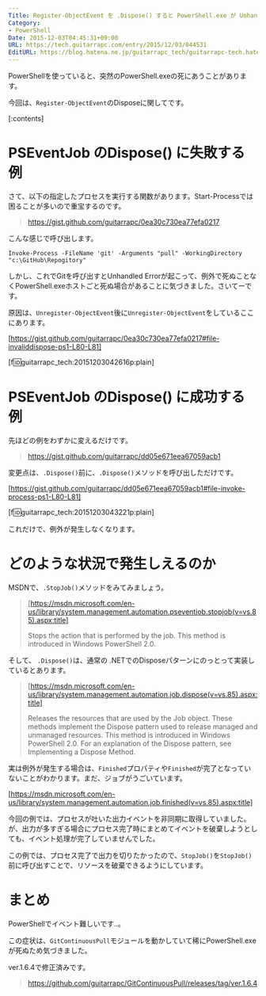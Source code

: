 ```yaml
---
Title: Register-ObjectEvent を .Dispose() すると PowerShell.exe が Unhandled Error で終了するのを回避する
Category:
- PowerShell
Date: 2015-12-03T04:45:31+09:00
URL: https://tech.guitarrapc.com/entry/2015/12/03/044531
EditURL: https://blog.hatena.ne.jp/guitarrapc_tech/guitarrapc-tech.hatenablog.com/atom/entry/6653586347147251978
---
```


PowerShellを使っていると、突然のPowerShell.exeの死にあうことがあります。

今回は、`Register-ObjectEvent`のDisposeに関してです。

[:contents]

# PSEventJob のDispose() に失敗する例

さて、以下の指定したプロセスを実行する関数があります。Start-Processでは困ることが多いので重宝するのです。

> https://gist.github.com/guitarrapc/0ea30c730ea77efa0217

こんな感じで呼び出します。

```
Invoke-Process -FileName 'git' -Arguments "pull" -WorkingDirectory "c:\GitHub\Repogitory"
```

しかし、これでGitを呼び出すとUnhandled Errorが起こって、例外で死ぬことなくPowerShell.exeホストごと死ぬ場合があることに気づきました。さいてーです。

原因は、`Unregister-ObjectEvent`後に`Unregister-ObjectEvent`をしているここにあります。

[https://gist.github.com/guitarrapc/0ea30c730ea77efa0217#file-invaliddispose-ps1-L80-L81]

[f:id:guitarrapc_tech:20151203042616p:plain]

# PSEventJob のDispose() に成功する例

先ほどの例をわずかに変えるだけです。

> https://gist.github.com/guitarrapc/dd05e671eea67059acb1

変更点は、`.Dispose()`前に、`.Dispose()`メソッドを呼び出しただけです。

[https://gist.github.com/guitarrapc/dd05e671eea67059acb1#file-invoke-process-ps1-L80-L81]

[f:id:guitarrapc_tech:20151203043221p:plain]

これだけで、例外が発生しなくなります。

# どのような状況で発生しえるのか

MSDNで、`.StopJob()`メソッドをみてみましょう。

> [https://msdn.microsoft.com/en-us/library/system.management.automation.pseventjob.stopjob(v=vs.85).aspx:title]
>
> Stops the action that is performed by the job. This method is introduced in Windows PowerShell 2.0.

そして、 `.Dispose()`は、通常の .NETでのDisposeパターンにのっとって実装しているとあります。

> [https://msdn.microsoft.com/en-us/library/system.management.automation.job.dispose(v=vs.85).aspx:title]
>
> Releases the resources that are used by the Job object. These methods implement the Dispose pattern used to release managed and unmanaged resources. This method is introduced in Windows PowerShell 2.0.
For an explanation of the Dispose pattern, see Implementing a Dispose Method.

実は例外が発生する場合は、`Finished`プロパティや`Finished`が完了となっていないことがわかります。まだ、ジョブがうごいています。

[https://msdn.microsoft.com/en-us/library/system.management.automation.job.finished(v=vs.85).aspx:title]

今回の例では、プロセスが吐いた出力イベントを非同期に取得していました。が、出力が多すぎる場合にプロセス完了時にまとめてイベントを破棄しようとしても、イベント処理が完了していませんでした。

この例では、プロセス完了で出力を切りたかったので、`StopJob()`を`StopJob()`前に呼び出すことで、リソースを破棄できるようにしています。

# まとめ

PowerShellでイベント難しいです..。

この症状は、`GitContinuousPull`モジュールを動かしていて稀にPowerShell.exeが死ぬため気づきました。

ver.1.6.4で修正済みです。

> https://github.com/guitarrapc/GitContinuousPull/releases/tag/ver.1.6.4
